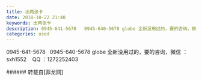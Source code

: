 ```yaml
---
title: 出两张卡
date: 2018-10-22 21:40
keywords: 出两张卡
description: 0945-641-5678   0945-640-5678 globe 全新没用过的，要的咨询，微信 ：sxh1552    QQ ：1272252403
categories: used
---
```

<td class="t_f" id="postmessage_2142298">

0945-641-5678   0945-640-5678 globe 全新没用过的，要的咨询，微信 ：sxh1552    QQ ：1272252403<br/>
</td>
###### 转载自[菲龙网]